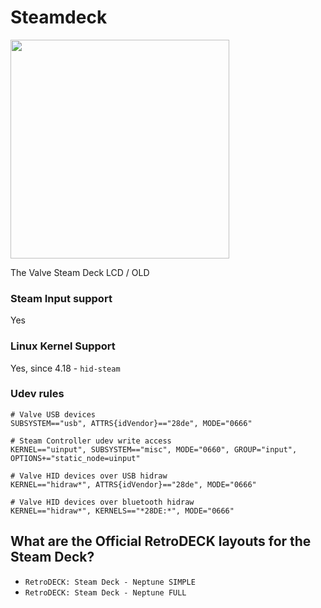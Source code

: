 # Steamdeck

<img src="../../../wiki_images/graphics/steamdeck/rd_sd_screen1.jpeg" width="350">

The Valve Steam Deck LCD / OLD

### Steam Input support
Yes

### Linux Kernel Support
Yes, since 4.18 - `hid-steam`

### Udev rules

```
# Valve USB devices
SUBSYSTEM=="usb", ATTRS{idVendor}=="28de", MODE="0666"

# Steam Controller udev write access
KERNEL=="uinput", SUBSYSTEM=="misc", MODE="0660", GROUP="input", OPTIONS+="static_node=uinput"

# Valve HID devices over USB hidraw
KERNEL=="hidraw*", ATTRS{idVendor}=="28de", MODE="0666"

# Valve HID devices over bluetooth hidraw
KERNEL=="hidraw*", KERNELS=="*28DE:*", MODE="0666"
```

## What are the Official RetroDECK layouts for the Steam Deck?

- `RetroDECK: Steam Deck - Neptune SIMPLE`
- `RetroDECK: Steam Deck - Neptune FULL`

